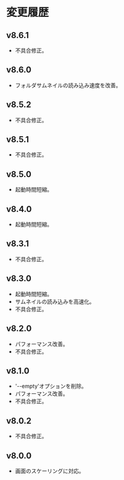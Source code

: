 # 変更履歴

## v8.6.1
* 不具合修正。

## v8.6.0
* フォルダサムネイルの読み込み速度を改善。

## v8.5.2
* 不具合修正。

## v8.5.1
* 不具合修正。

## v8.5.0
* 起動時間短縮。

## v8.4.0
* 起動時間短縮。

## v8.3.1
* 不具合修正。

## v8.3.0
* 起動時間短縮。
* サムネイルの読み込みを高速化。
* 不具合修正。

## v8.2.0
* パフォーマンス改善。
* 不具合修正。

## v8.1.0
* '--empty'オプションを削除。
* パフォーマンス改善。
* 不具合修正。

## v8.0.2
* 不具合修正。

## v8.0.0
* 画面のスケーリングに対応。
